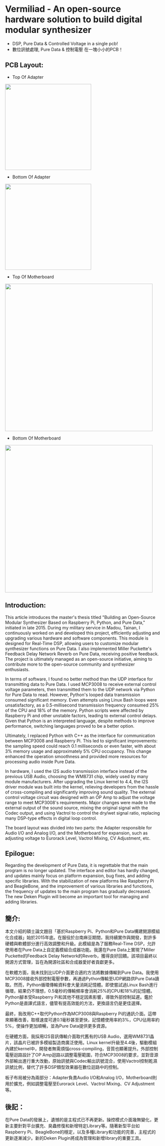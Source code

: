# Vermiliad - An open-source hardware solution to build digital modular synthesizer
* DSP, Pure Data &amp; Controlled Voltage in a single pcb!
* 數位訊號處理, Pure Data & 控制電壓 在一塊小小的PCB！

## PCB Layout:

* Top Of Adapter
<img src="https://user-images.githubusercontent.com/15021145/30796960-cd4b5b22-a206-11e7-84ff-6005570c5a67.png" width="280">

* Bottom Of Adapter
<img src="https://user-images.githubusercontent.com/15021145/30796958-cd006d7e-a206-11e7-9c64-897f3f4fd79b.png" width="280">

* Top Of Motherboard
<img src="https://user-images.githubusercontent.com/15021145/30796961-ce5ef316-a206-11e7-9a36-1bf88692054d.png" width="480">

* Bottom Of Motherboard
<img src="https://user-images.githubusercontent.com/15021145/30796962-ce5f92e4-a206-11e7-8839-7095d0f902c5.png" width="480">

## Introduction:

This article introduces the master's thesis titled "Building an Open-Source Modular Synthesizer Based on Raspberry Pi, Python, and Pure Data," initiated in late 2015. During my military service in Madou, Tainan, I continuously worked on and developed this project, efficiently adjusting and upgrading various hardware and software components. This module is designed for Real-Time DSP, allowing users to customize modular synthesizer functions on Pure Data. I also implemented Miller Puckette's Feedback Delay Network Reverb on Pure Data, receiving positive feedback. The project is ultimately managed as an open-source initiative, aiming to contribute more to the open-source community and synthesizer enthusiasts.

In terms of software, I found no better method than the UDP interface for transmitting data to Pure Data. I used MCP3008 to receive external control voltage parameters, then transmitted them to the UDP network via Python for Pure Data to read. However, Python's looped data transmission consumed significant memory. Even attempts using Linux Bash loops were unsatisfactory, as a 0.5-millisecond transmission frequency consumed 25% of the CPU and 18% of the memory. Python scripts were affected by Raspberry Pi and other unstable factors, leading to external control delays. Given that Python is an interpreted language, despite methods to improve performance, switching languages proved to be a better option.

Ultimately, I replaced Python with C++ as the interface for communication between MCP3008 and Raspberry Pi. This led to significant improvements: the sampling speed could reach 0.1 milliseconds or even faster, with about 3% memory usage and approximately 5% CPU occupancy. This change enhanced the operation smoothness and provided more resources for processing audio inside Pure Data.

In hardware, I used the I2S audio transmission interface instead of the previous USB Audio, choosing the WM8731 chip, widely used by many module manufacturers. After upgrading the Linux kernel to 4.4, the I2S driver module was built into the kernel, relieving developers from the hassle of cross-compiling and significantly improving sound quality. The external control voltage circuit was designed with an OP Amp to adjust the voltage range to meet MCP3008's requirements. Major changes were made to the external output of the sound source, mixing the original signal with the Codec output, and using Vactrol to control the dry/wet signal ratio, replacing many DSP-type effects in digital loop control.

The board layout was divided into two parts: the Adapter responsible for Audio I/O and Analog I/O, and the Motherboard for expansion, such as adjusting voltage to Eurorack Level, Vactrol Mixing, CV Adjustment, etc.

## Epilogue:

Regarding the development of Pure Data, it is regrettable that the main program is no longer updated. The interface and editor has hardly changed, and updates mainly focus on platform expansion, bug fixes, and adding specific libraries. With the stabilization of new platforms like Raspberry Pi and BeagleBone, and the improvement of various libraries and functions, the frequency of updates to the main program has gradually decreased. The new Deken Plugin will become an important tool for managing and adding libraries.

## 簡介:

本文介紹的碩士論文題目「基於Raspberry Pi、Python和Pure Data構建開源模組化合成器」始於2015年底。在服役於台南麻豆期間，我持續實作與開發，對許多硬體與軟體部分進行高效調整和升級。此模組是為了服務Real-Time DSP，允許使用者在Pure Data上自定義模組合成器功能。我還在Pure Data上實現了Miller Puckette的Feedback Delay Network的Reverb，獲得良好回饋。該項目最終以開源方式管理，旨在為開源社區和合成器愛好者貢獻更多。

在軟體方面，我未找到比UDP介面更合適的方法將數據傳輸到Pure Data。我使用MCP3008接收外部控制電壓參數，再通過Python傳輸至UDP網路供Pure Data讀取。然而，Python循環傳輸資料會大量消耗記憶體。即使嘗試過Linux Bash進行循環，結果仍不理想，0.5毫秒的傳輸頻率會消耗25%的CPU和18%的記憶體。Python腳本受Raspberry Pi和其他不穩定因素影響，導致外部控制延遲。鑑於Python是直譯式語言，儘管有提高效能的方法，更換語言仍是更佳選擇。

最終，我改用C++取代Python作為MCP3008與Raspberry Pi的通訊介面。這帶來顯著改善，取樣速度可達0.1毫秒甚至更快，記憶體使用率約3%，CPU佔用率約5%，使操作更加順暢，並為Pure Data提供更多資源。

在硬體方面，我採用I2S音訊傳輸介面取代舊有的USB Audio，選用WM8731晶片，該晶片已被許多模組製造商廣泛使用。Linux kernel升級至4.4後，驅動模組內建於kernel中，開發者無需煩惱cross-compiling，音質也顯著提升。外部控制電壓迴路設計了OP Amp迴路以調整電壓範圍，符合MCP3008的要求，並對音源外部輸出進行重大改動，原始訊號與Codec輸出訊號混合，使用Vactrol控制乾濕訊號比例，替代了許多DSP類型效果器在數位迴路中的控制。

板子布局被分為兩部分：Adapter負責Audio I/O和Analog I/O，Motherboard則用於擴充，例如調整電壓至Eurorack Level、Vactrol Mixing、CV Adjustment等。

## 後記：
在Pure Data的發展上，遺憾的是主程式已不再更新。操控模式介面幾無變化，更新主要針對平台擴充、臭蟲修復和新增特定Library等。隨著新型平台如Raspberry Pi、BeagleBone的穩定，以及多種Library和功能的完善，主程式的更新逐漸減少。新的Deken Plugin將成為管理和新增library的重要工具。
